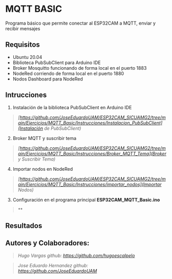 # MQTT BASIC

Programa básico que permite conectar al ESP32CAM a MQTT, enviar y recibir mensajes

## Requisitos

- Ubuntu 20.04
- Biblioteca PubSubClient para Arduino IDE
- Broker Mosquitto funcionando de forma local en el puerto 1883
- NodeRed corriendo de forma local en el puerto 1880
- Nodos Dashboard para NodeRed

## Intrucciones

1. Instalación de la biblioteca PubSubClient en Arduino IDE

> *[https://github.com/JoseEduardoUAM/ESP32CAM_SICUAMG2/tree/main/Ejercicios/MQTT_Basic/Instrucciones/Instalacion_PubSubClient](Instalación de PubSubClient)*

2. Broker MQTT y suscribir tema

> *[https://github.com/JoseEduardoUAM/ESP32CAM_SICUAMG2/tree/main/Ejercicios/MQTT_Basic/Instrucciones/Broker_MQTT_Tema](Broker y Suscribir Tema)*

4. Importar nodos en NodeRed

> *[https://github.com/JoseEduardoUAM/ESP32CAM_SICUAMG2/tree/main/Ejercicios/MQTT_Basic/Instrucciones/importar_nodos](Importar Nodos)*

3. Configuración en el programa principal **ESP32CAM_MQTT_Basic.ino**
> **

## Resultados



## Autores y Colaboradores:

> *Hugo Vargas github: https://github.com/hugoescalpelo*

> *Jose Eduardo Hernandez github: https://github.com/JoseEduardoUAM*
